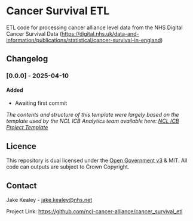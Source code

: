 # Cancer Survival ETL

ETL code for processing cancer alliance level data from the NHS Digital Cancer Survival Data (https://digital.nhs.uk/data-and-information/publications/statistical/cancer-survival-in-england)

## Changelog

### [0.0.0] - 2025-04-10
#### Added
- Awaiting first commit

*The contents and structure of this template were largely based on the template used by the NCL ICB Analytics team available here: [NCL ICB Project Template](https://github.com/ncl-icb-analytics/ncl_project)*

## Licence
This repository is dual licensed under the [Open Government v3]([https://www.nationalarchives.gov.uk/doc/open-government-licence/version/3/) & MIT. All code can outputs are subject to Crown Copyright.

## Contact
Jake Kealey - jake.kealey@nhs.net

Project Link: https://github.com/ncl-cancer-alliance/cancer_survival_etl